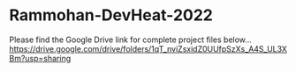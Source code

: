 # Rammohan-DevHeat-2022

Please find the Google Drive link for complete project files below...
https://drive.google.com/drive/folders/1qT_nviZsxidZ0UUfpSzXs_A4S_UL3XBm?usp=sharing
